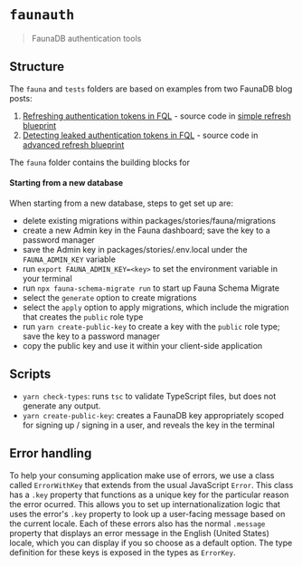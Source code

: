 # `faunauth`

> FaunaDB authentication tools

## Structure

The `fauna` and `tests` folders are based on examples from two FaunaDB blog posts:

1. [Refreshing authentication tokens in FQL](https://fauna.com/blog/refreshing-authentication-tokens-in-fql) - source code in [simple refresh blueprint](https://github.com/fauna-labs/fauna-blueprints/tree/main/official/auth/refresh-tokens-simple)
2. [Detecting leaked authentication tokens in FQL](https://fauna.com/blog/detecting-leaked-authentication-tokens-in-fql) - source code in [advanced refresh blueprint](https://github.com/fauna-labs/fauna-blueprints/tree/main/official/auth/refresh-tokens-advanced)

The `fauna` folder contains the building blocks for

#### Starting from a new database

When starting from a new database, steps to get set up are:

-   delete existing migrations within packages/stories/fauna/migrations
-   create a new Admin key in the Fauna dashboard; save the key to a password manager
-   save the Admin key in packages/stories/.env.local under the `FAUNA_ADMIN_KEY` variable
-   run `export FAUNA_ADMIN_KEY=<key>` to set the environment variable in your terminal
-   run `npx fauna-schema-migrate run` to start up Fauna Schema Migrate
-   select the `generate` option to create migrations
-   select the `apply` option to apply migrations, which include the migration that creates the `public` role type
-   run `yarn create-public-key` to create a key with the `public` role type; save the key to a password manager
-   copy the public key and use it within your client-side application

## Scripts

-   `yarn check-types`: runs `tsc` to validate TypeScript files, but does not generate any output.
-   `yarn create-public-key`: creates a FaunaDB key appropriately scoped for signing up / signing in a user, and reveals the key in the terminal

## Error handling

To help your consuming application make use of errors, we use a class called `ErrorWithKey` that extends from the usual JavaScript `Error`. This class has a `.key` property that functions as a unique key for the particular reason the error ocurred. This allows you to set up internationalization logic that uses the error's `.key` property to look up a user-facing message based on the current locale. Each of these errors also has the normal `.message` property that displays an error message in the English (United States) locale, which you can display if you so choose as a default option. The type definition for these keys is exposed in the types as `ErrorKey`.

